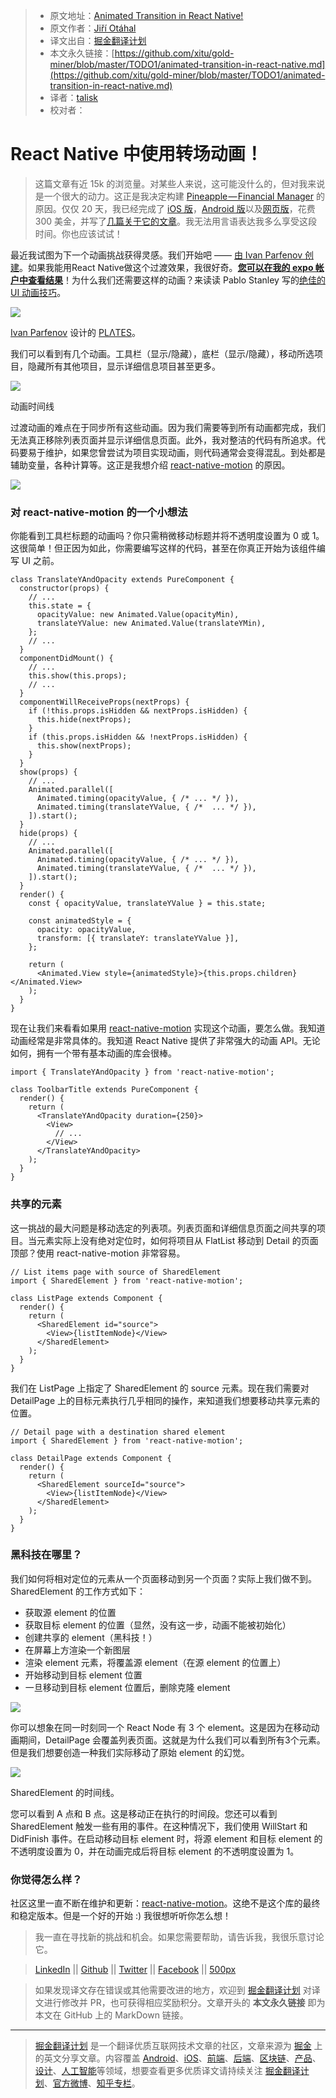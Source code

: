 > * 原文地址：[Animated Transition in React Native!](https://medium.com/react-native-motion/transition-challenge-9bc9fdef56c7)
> * 原文作者：[Jiří Otáhal](https://medium.com/@xotahal?source=post_header_lockup)
> * 译文出自：[掘金翻译计划](https://github.com/xitu/gold-miner)
> * 本文永久链接：[https://github.com/xitu/gold-miner/blob/master/TODO1/animated-transition-in-react-native.md](https://github.com/xitu/gold-miner/blob/master/TODO1/animated-transition-in-react-native.md)
> * 译者：[talisk](https://github.com/talisk)
> * 校对者：

# React Native 中使用转场动画！

> 这篇文章有近 15k 的浏览量。对某些人来说，这可能没什么的，但对我来说是一个很大的动力。这正是我决定构建 [Pineapple — Financial Manager](https://pineapplee.io/) 的原因。仅仅 20 天，我已经完成了 [iOS 版](https://itunes.apple.com/us/app/pineapple-financial-manager/id1369607032?ls=1&mt=8)，[Android 版](https://play.google.com/store/apps/details?id=com.pineapple.android)以及[网页版](https://pineapplee.io/)，花费 300 美金，并写了[几篇关于它的文章](https://medium.com/how-i-built-profitable-application-faster-than)。我无法用言语表达我多么享受这段时间。你也应该试试！

最近我试图为下一个动画挑战获得灵感。我们开始吧 —— [由 Ivan Parfenov 创建](https://medium.muz.li/ui-interactions-of-the-week-116-40eba84eb736)。如果我能用React Native做这个过渡效果，我很好奇。[**您可以在我的 expo 帐户中查看结果**](https://expo.io/@xotahal/react-native-motion-example)！为什么我们还需要这样的动画？来读读 Pablo Stanley 写的[绝佳的 UI 动画技巧](https://uxdesign.cc/good-to-great-ui-animation-tips-7850805c12e5)。

![](https://cdn-images-1.medium.com/max/800/1*D35P0J6_34Yrs_n3i1hvjA.gif)

[Ivan Parfenov](https://dribbble.com/parfenoff) 设计的 [PLΛTES](https://dribbble.com/plates)。

我们可以看到有几个动画。工具栏（显示/隐藏），底栏（显示/隐藏），移动所选项目，隐藏所有其他项目，显示详细信息项目甚至更多。

![](https://cdn-images-1.medium.com/max/800/1*HdpUrmxtI0cptj8BpxsaPw.png)

动画时间线

过渡动画的难点在于同步所有这些动画。因为我们需要等到所有动画都完成，我们无法真正移除列表页面并显示详细信息页面。此外，我对整洁的代码有所追求。代码要易于维护，如果您曾尝试为项目实现动画，则代码通常会变得混乱。到处都是辅助变量，各种计算等。这正是我想介绍 [react-native-motion](https://github.com/xotahal/react-native-motion) 的原因。

![](https://cdn-images-1.medium.com/max/800/1*nfm2A4bKidwuPQ-Oy4vTxQ.gif)

### 对 react-native-motion 的一个小想法

你能看到工具栏标题的动画吗？你只需稍微移动标题并将不透明度设置为 0 或 1。这很简单！但正因为如此，你需要编写这样的代码，甚至在你真正开始为该组件编写 UI 之前。

```
class TranslateYAndOpacity extends PureComponent {
  constructor(props) {
    // ...
    this.state = {
      opacityValue: new Animated.Value(opacityMin),
      translateYValue: new Animated.Value(translateYMin),
    };
    // ...
  }
  componentDidMount() {
    // ...
    this.show(this.props);
    // ...
  }
  componentWillReceiveProps(nextProps) {
    if (!this.props.isHidden && nextProps.isHidden) {
      this.hide(nextProps);
    }
    if (this.props.isHidden && !nextProps.isHidden) {
      this.show(nextProps);
    }
  }
  show(props) {
    // ...
    Animated.parallel([
      Animated.timing(opacityValue, { /* ... */ }),
      Animated.timing(translateYValue, { /*  ... */ }),
    ]).start();
  }
  hide(props) {
    // ...
    Animated.parallel([
      Animated.timing(opacityValue, { /* ... */ }),
      Animated.timing(translateYValue, { /*  ... */ }),
    ]).start();
  }
  render() {
    const { opacityValue, translateYValue } = this.state;

    const animatedStyle = {
      opacity: opacityValue,
      transform: [{ translateY: translateYValue }],
    };

    return (
      <Animated.View style={animatedStyle}>{this.props.children}</Animated.View>
    );
  }
}
```

现在让我们来看看如果用 [react-native-motion](https://github.com/xotahal/react-native-motion) 实现这个动画，要怎么做。我知道动画经常是非常具体的。我知道 React Native 提供了非常强大的动画 API。无论如何，拥有一个带有基本动画的库会很棒。

```
import { TranslateYAndOpacity } from 'react-native-motion';

class ToolbarTitle extends PureComponent {
  render() {
    return (
      <TranslateYAndOpacity duration={250}>
        <View>
          // ...
        </View>
      </TranslateYAndOpacity>
    );
  }
}
```

### 共享的元素

这一挑战的最大问题是移动选定的列表项。列表页面和详细信息页面之间共享的项目。当元素实际上没有绝对定位时，如何将项目从 FlatList 移动到 Detail 的页面顶部？使用 react-native-motion 非常容易。

```
// List items page with source of SharedElement
import { SharedElement } from 'react-native-motion';

class ListPage extends Component {
  render() {
    return (
      <SharedElement id="source">
        <View>{listItemNode}</View>
      </SharedElement>
    );
  }
}
```

我们在 ListPage 上指定了 SharedElement 的 source 元素。现在我们需要对 DetailPage 上的目标元素执行几乎相同的操作，来知道我们想要移动共享元素的位置。

```
// Detail page with a destination shared element
import { SharedElement } from 'react-native-motion';

class DetailPage extends Component {
  render() {
    return (
      <SharedElement sourceId="source">
        <View>{listItemNode}</View>
      </SharedElement>
    );
  }
}
```

### 黑科技在哪里？

我们如何将相对定位的元素从一个页面移动到另一个页面？实际上我们做不到。SharedElement 的工作方式如下：

*   获取源 element 的位置
*   获取目标 element 的位置（显然，没有这一步，动画不能被初始化）
*   创建共享的 element（黑科技！）
*   在屏幕上方渲染一个新图层
*   渲染 element 元素，将覆盖源 element（在源 element 的位置上）
*   开始移动到目标 element 位置
*   一旦移动到目标 element 位置后，删除克隆 element

![](https://cdn-images-1.medium.com/max/800/1*MKDiUHnLdB7WiEPR26IHdw.png)

你可以想象在同一时刻同一个 React Node 有 3 个 element。这是因为在移动动画期间，DetailPage 会覆盖列表页面。这就是为什么我们可以看到所有3个元素。但是我们想要创造一种我们实际移动了原始 element 的幻觉。

![](https://cdn-images-1.medium.com/max/1000/1*m11vVsxY3Pa_e5lDMkOT_w.png)

SharedElement 的时间线。

您可以看到 A 点和 B 点。这是移动正在执行的时间段。您还可以看到 SharedElement 触发一些有用的事件。在这种情况下，我们使用 WillStart 和 DidFinish 事件。在启动移动目标 element 时，将源 element 和目标 element 的不透明度设置为 0，并在动画完成后将目标 element 的不透明度设置为 1。

### 你觉得怎么样？

社区这里一直不断在维护和更新：[react-native-motion](https://github.com/xotahal/react-native-motion)。这绝不是这个库的最终和稳定版本。但是一个好的开始 :) 我很想听听你怎么想！

> 我一直在寻找新的挑战和机会。如果您需要帮助，请告诉我，我很乐意讨论它。

> [LinkedIn](https://www.linkedin.com/in/xotahal/) || [Github](https://github.com/xotahal) || [Twitter](https://twitter.com/xotahal) || [Facebook](https://www.facebook.com/jiri.otahal.96) || [500px](https://500px.com/xotahal)

> 如果发现译文存在错误或其他需要改进的地方，欢迎到 [掘金翻译计划](https://github.com/xitu/gold-miner) 对译文进行修改并 PR，也可获得相应奖励积分。文章开头的 **本文永久链接** 即为本文在 GitHub 上的 MarkDown 链接。


---

> [掘金翻译计划](https://github.com/xitu/gold-miner) 是一个翻译优质互联网技术文章的社区，文章来源为 [掘金](https://juejin.im) 上的英文分享文章。内容覆盖 [Android](https://github.com/xitu/gold-miner#android)、[iOS](https://github.com/xitu/gold-miner#ios)、[前端](https://github.com/xitu/gold-miner#前端)、[后端](https://github.com/xitu/gold-miner#后端)、[区块链](https://github.com/xitu/gold-miner#区块链)、[产品](https://github.com/xitu/gold-miner#产品)、[设计](https://github.com/xitu/gold-miner#设计)、[人工智能](https://github.com/xitu/gold-miner#人工智能)等领域，想要查看更多优质译文请持续关注 [掘金翻译计划](https://github.com/xitu/gold-miner)、[官方微博](http://weibo.com/juejinfanyi)、[知乎专栏](https://zhuanlan.zhihu.com/juejinfanyi)。
